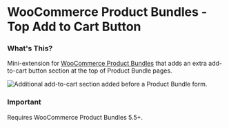 # WooCommerce Product Bundles - Top Add to Cart Button

### What's This?

Mini-extension for [WooCommerce Product Bundles](https://woocommerce.com/products/product-bundles/) that adds an extra add-to-cart button section at the top of Product Bundle pages.

![Additional add-to-cart section added before a Product Bundle form.](https://user-images.githubusercontent.com/1783726/29972494-ef0fb1a2-8f34-11e7-8d98-9ebea97026d2.png)

### Important

Requires WooCommerce Product Bundles 5.5+.
